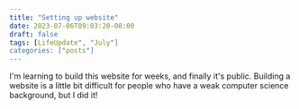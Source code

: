 ```yaml
---
title: "Setting up website"
date: 2023-07-06T09:03:20-08:00
draft: false
tags: [LifeUpdate", "July"]
categories: ["posts"]
---
```


I'm learning to build this website for weeks, and finally it's public. Building a website is a little bit difficult for people who have a weak computer science background, but I did it! 